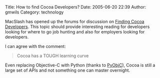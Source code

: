Title: How to find Cocoa Developers?
Date: 2005-06-20 22:39
Author: gmwils
Category: technology

MacSlash has opened up the forums for discussion on [Finding Cocoa
Developers][]. This topic should provide interesting reading for
developers looking for where to go job hunting and also for employers
looking for developers.

I can agree with the comment:

> Cocoa has a TOUGH learning curve

Even replacing Objective-C with Python (thanks to [PyObjC][]), Cocoa is
still a large set of APIs and not something one can master overnight.

  [Finding Cocoa Developers]: http://macslash.org/article.pl?sid=05/06/20/0757217
  [PyObjC]: http://pyobjc.sourceforge.net/
